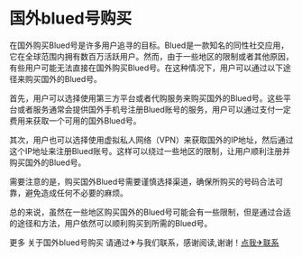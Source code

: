# 国外blued号购买

在国外购买Blued号是许多用户追寻的目标。Blued是一款知名的同性社交应用，它在全球范围内拥有数百万活跃用户。然而，由于一些地区的限制或者其他原因，有些用户可能无法直接在国外购买Blued号。在这种情况下，用户可以通过以下途径来购买国外的Blued号。

首先，用户可以选择使用第三方平台或者代购服务来购买国外的Blued号。这些平台或者服务通常会提供国外手机号注册Blued账号的服务，用户可以通过支付一定费用来获取一个可用的国外Blued号。

其次，用户也可以选择使用虚拟私人网络（VPN）来获取国外的IP地址，然后通过这个IP地址来注册Blued账号。这样可以绕过一些地区的限制，让用户顺利注册并购买国外的Blued号。

需要注意的是，购买国外Blued号需要谨慎选择渠道，确保所购买的号码合法可靠，避免造成任何不必要的麻烦。

总的来说，虽然在一些地区购买国外的Blued号可能会有一些限制，但是通过合适的途径和方法，用户依然可以顺利购买到所需的Blued号。

更多 关于国外blued号购买 请通过✈与我们联系，感谢阅读,谢谢！[点我✈联系](https://1.k02.cc)